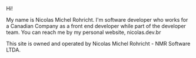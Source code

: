 Hi!

My name is Nicolas Michel Rohricht. I'm software developer who works for a Canadian Company as a front end developer while part of the developer team.
You can reach me by my personal website, nicolas.dev.br

This site is owned and operated by Nicolas Michel Rohricht - NMR Software LTDA.

<!---
nicolas-rohricht/nicolas-rohricht is a ✨ special ✨ repository because its `README.md` (this file) appears on your GitHub profile.
You can click the Preview link to take a look at your changes.
--->
